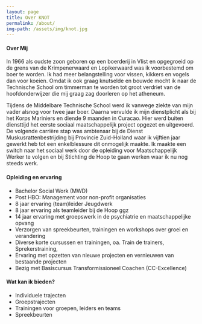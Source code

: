 ```yaml
---
layout: page
title: Over KNOT
permalink: /about/
img-path: /assets/img/knot.jpg
---
```

#### Over Mij
In 1966 als oudste zoon geboren op een boerderij in Vlist en opgegroeid op de grens van de Krimpenerwaard en Lopikerwaard was ik voorbestemd om boer te worden. Ik had meer belangstelling voor vissen, kikkers en vogels dan voor koeien. Omdat ik ook graag knutselde en bouwde mocht ik naar de Technische School om timmerman te worden tot groot verdriet van de hoofdonderwijzer die mij graag zag doorleren op het atheneum.

Tijdens de Middelbare Technische School werd ik vanwege ziekte van mijn vader alsnog voor twee jaar boer. Daarna vervulde ik mijn dienstplicht als bij het Korps Mariniers en diende 9 maanden in Curacao. Hier werd buiten diensttijd het eerste sociaal maatschappelijk project opgezet en uitgevoerd. De volgende carrière stap was ambtenaar bij de Dienst Muskusrattenbestrijding bij Provincie Zuid-Holland waar ik vijftien jaar gewerkt heb tot een enkelblessure dit onmogelijk maakte. Ik maakte een switch naar het sociaal werk door de opleiding voor Maatschappelijk Werker te volgen en bij Stichting de Hoop te gaan werken waar ik nu nog steeds werk.


#### Opleiding en ervaring
- Bachelor Social Work (MWD)
- Post HBO: Management voor non-profit organisaties
- 8 jaar ervaring (team)leider Jeugdwerk
- 8 jaar ervaring als teamleider bij de Hoop ggz 
- 14 jaar ervaring met groepswerk in de psychiatrie en maatschappelijke opvang
- Verzorgen van spreekbeurten, trainingen en workshops over groei en verandering
- Diverse korte cursussen en trainingen, oa. Train de trainers, Sprekerstraining,
- Ervaring met opzetten van nieuwe projecten en vernieuwen van bestaande projecten
- Bezig met Basiscursus Transformissioneel Coachen (CC-Excellence)

#### Wat kan ik  bieden?
- Individuele trajecten
- Groepstrajecten
- Trainingen voor groepen, leiders en teams
- Spreekbeurten

